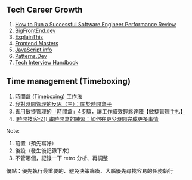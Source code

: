 ## Tech Career Growth
1. [How to Run a Successful Software Engineer Performance Review](https://relevant.software/blog/run-successful-software-engineer-performance-review/)
2. [BigFrontEnd.dev](https://bigfrontend.dev/)
3. [ExplainThis](https://www.explainthis.io/en)
4. [Frontend Masters](https://frontendmasters.com/)
5. [JavaScript.info](https://javascript.info/)
6. [Patterns.Dev](https://www.patterns.dev/)
7. [Tech Interview Handbook](https://www.techinterviewhandbook.org/)

## Time management (Timeboxing)
1. [時間盒 (Timeboxing) 工作法](https://vocus.cc/article/6455cf09fd8978000188ac61)
2. [我對時間管理的反思（三）：關於時間盒子](https://roulesophy.github.io/20220116-time-management-timebox/)
3. [善用敏捷管理的「時間盒」4步驟，讓工作績效輕鬆達陣【敏捷管理手札】](https://www.timingasia.com/%E5%96%84%E7%94%A8%E6%95%8F%E6%8D%B7%E7%AE%A1%E7%90%86%E7%9A%84%E3%80%8C%E6%99%82%E9%96%93%E7%9B%92%E3%80%8D4%E6%AD%A5%E9%A9%9F/)
4. [\[時間技客-21\] 畫時間盒的練習：如何在更少時間完成更多事情](https://www.playpcesor.com/2017/09/calendar-time-box.html)

Note: 
1. 前置（預先寫好）
2. 後設（發生後記錄下來）
3. 不管哪個，記錄一下 retro 分析、再調整

優點：優先執行最重要的、避免決策癱瘓、大腦優先尋找容易的任務執行

